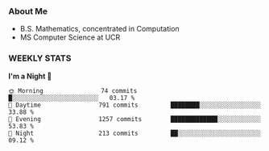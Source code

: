 ### About Me

- B.S. Mathematics, concentrated in Computation
- MS Computer Science at UCR


### WEEKLY STATS
<!--START_SECTION:waka-->

**I'm a Night 🦉** 

```text
🌞 Morning                74 commits          █░░░░░░░░░░░░░░░░░░░░░░░░   03.17 % 
🌆 Daytime                791 commits         ████████░░░░░░░░░░░░░░░░░   33.88 % 
🌃 Evening                1257 commits        █████████████░░░░░░░░░░░░   53.83 % 
🌙 Night                  213 commits         ██░░░░░░░░░░░░░░░░░░░░░░░   09.12 % 
```
<!--END_SECTION:waka-->

